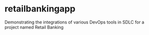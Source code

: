 # retailbankingapp
Demonstrating the integrations of various DevOps tools in SDLC for a project named Retail Banking 
